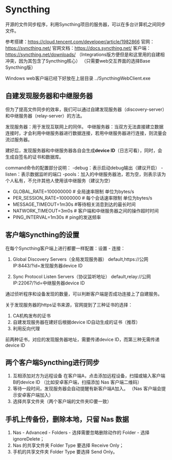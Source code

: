 # Syncthing

开源的文件同步程序，利用Syncthing项目的服务器，可以在多台计算机之间同步文件。

参考搭建：https://cloud.tencent.com/developer/article/1982866
官网：https://syncthing.net/
官网文档：https://docs.syncthing.net/
客户端：https://syncthing.net/downloads/
（Integrations版方便但是和这里用的自建相冲突，因为其包含了Syncthing核心）
（只需要web交互界面的选择Base Syncthing版）

Windows web客户端已经下好放在上层目录 ../SyncthingWebClient.exe

## 自建发现服务器和中继服务器

但为了提高文件同步的效率，我们可以通过自建发现服务器（discovery-server）和中继服务器（relay-server）的方法。

发现服务器：用于发现互联网上的同伴。
中继服务器：当双方无法直接建立数据连接时，才会利用中继服务器进行数据连接，若用中继服务器进行连接，则流量会流过服务器。

建好后，发现服务器和中继服务器各自会生成**device ID**（日志可看），同时，会生成自签名的证书和数据库。

command命令的配置部分说明：
-debug：表示启动debug输出（建议开启）
-listen：表示数据监听的端口
-pools：加入的中继服务器池，若为空，则表示该为个人私有，不允许其他人使用该中继服务（建议为空）

- GLOBAL_RATE=100000000 # 全局速率限制 单位为bytes/s
- PER_SESSION_RATE=10000000 # 每个会话速率限制 单位为bytes/s
- MESSAGE_TIMEOUT=1m30s #等待相关消息到达的最长时间
- NATWORK_TIMEOUT=3m0s # 客户端和中继服务器之间的操作超时时间
- PING_INTERVAL=1m30s # ping的发送频率

## 客户端Syncthing的设置

在每个Syncthing客户端上进行都要一样配置：设置 - 连接：

1. Global Discovery Servers（全局发现服务器）
default,https://公网IP:8443/?id=发现服务器device ID

2. Sync Protocol Listen Servers（协议监听地址）
default,relay://公网IP:22067/?id=中继服务器device ID

通过侦听程序和设备发现的数量，可以判断客户端是否成功连接上了自建服务。

关于发现服务器的https证书来源，官网提到了三种证书的选择：
1. CA机构发布的证书
2. 自建发现服务器在建好后根据device ID自动生成的证书（推荐）
3. 利用反向代理

前两种证书，对应的发现服务器地址，需要传递device ID，而第三种无需传递device ID

## 两个客户端Syncthing进行同步

1. 互相添加对方为远程设备
在客户端A，点击添加远程设备，扫描或输入客户端B的device ID
（比如安卓客户端，扫描添加 Nas 客户端二维码）
2. 等待一段时间，发现服务器会自动提醒有新客户端A加入。
（Nas 客户端会提示安卓客户端加入）
3. 选择共享文件夹（两个客户端的文件夹ID要一致）

## 手机上传备份，删除本地，只留 Nas 数据

1. Nas - Advanced - Folders - 选择需要忽略删除动作的 Folder - 选择 ignoreDelete；
2. Nas 的共享文件夹 Folder Type 要选择 Receive Only；
3. 手机的共享文件夹 Folder Type 要选择 Send Only。

